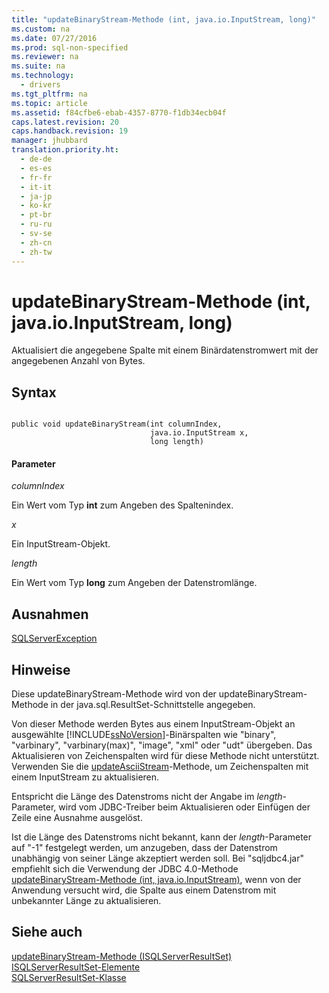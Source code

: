 ```yaml
---
title: "updateBinaryStream-Methode (int, java.io.InputStream, long)"
ms.custom: na
ms.date: 07/27/2016
ms.prod: sql-non-specified
ms.reviewer: na
ms.suite: na
ms.technology: 
  - drivers
ms.tgt_pltfrm: na
ms.topic: article
ms.assetid: f84cfbe6-ebab-4357-8770-f1db34ecb04f
caps.latest.revision: 20
caps.handback.revision: 19
manager: jhubbard
translation.priority.ht: 
  - de-de
  - es-es
  - fr-fr
  - it-it
  - ja-jp
  - ko-kr
  - pt-br
  - ru-ru
  - sv-se
  - zh-cn
  - zh-tw
---
```

# updateBinaryStream-Methode (int, java.io.InputStream, long)
  Aktualisiert die angegebene Spalte mit einem Binärdatenstromwert mit der angegebenen Anzahl von Bytes.  
  
## Syntax  
  
```  
  
public void updateBinaryStream(int columnIndex,  
                               java.io.InputStream x,  
                               long length)  
```  
  
#### Parameter  
 *columnIndex*  
  
 Ein Wert vom Typ **int** zum Angeben des Spaltenindex.  
  
 *x*  
  
 Ein InputStream\-Objekt.  
  
 *length*  
  
 Ein Wert vom Typ **long** zum Angeben der Datenstromlänge.  
  
## Ausnahmen  
 [SQLServerException](../content/SQLServerException-Class.md)  
  
## Hinweise  
 Diese updateBinaryStream\-Methode wird von der updateBinaryStream\-Methode in der java.sql.ResultSet\-Schnittstelle angegeben.  
  
 Von dieser Methode werden Bytes aus einem InputStream\-Objekt an ausgewählte [!INCLUDE[ssNoVersion](../content/includes/ssNoVersion_md.md)]\-Binärspalten wie "binary", "varbinary", "varbinary\(max\)", "image", "xml" oder "udt" übergeben. Das Aktualisieren von Zeichenspalten wird für diese Methode nicht unterstützt. Verwenden Sie die [updateAsciiStream](../content/updateAsciiStream-Method--SQLServerResultSet-.md)\-Methode, um Zeichenspalten mit einem InputStream zu aktualisieren.  
  
 Entspricht die Länge des Datenstroms nicht der Angabe im *length*\-Parameter, wird vom JDBC\-Treiber beim Aktualisieren oder Einfügen der Zeile eine Ausnahme ausgelöst.  
  
 Ist die Länge des Datenstroms nicht bekannt, kann der *length*\-Parameter auf "\-1" festgelegt werden, um anzugeben, dass der Datenstrom unabhängig von seiner Länge akzeptiert werden soll. Bei "sqljdbc4.jar" empfiehlt sich die Verwendung der JDBC 4.0\-Methode [updateBinaryStream-Methode &#40;int, java.io.InputStream&#41;](../content/updateBinaryStream-Method--int--java.io.InputStream-.md), wenn von der Anwendung versucht wird, die Spalte aus einem Datenstrom mit unbekannter Länge zu aktualisieren.  
  
## Siehe auch  
 [updateBinaryStream-Methode &#40;ISQLServerResultSet&#41;](../content/updateBinaryStream-Method--SQLServerResultSet-.md)   
 [ISQLServerResultSet-Elemente](../content/SQLServerResultSet-Members.md)   
 [SQLServerResultSet-Klasse](../content/SQLServerResultSet-Class.md)  
  
  